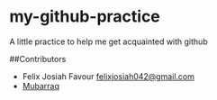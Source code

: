 # my-github-practice
A little practice to help me get acquainted with github 

##Contributors
- Felix Josiah Favour [felixjosiah042@gmail.com](mailto:felixjosiah042@gmail.com)
- [Mubarraq](http://github.com/mubarraqqq)

